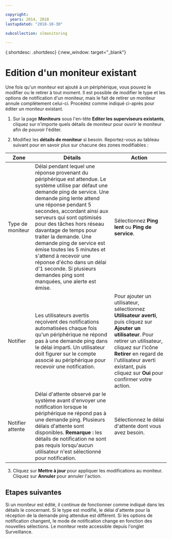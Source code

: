 ```yaml
---

copyright:
  years: 2014, 2018
lastupdated: "2018-10-30"

subcollection: slmonitoring

---
```


{:shortdesc: .shortdesc}
{:new_window: target="_blank"}

# Edition d'un moniteur existant
Une fois qu'un moniteur est ajouté à un périphérique, vous pouvez le modifier ou le retirer à tout moment. Il est possible de modifier le type et les options de notification d'un moniteur, mais le fait de retirer un moniteur annule complètement celui-ci. Procédez comme indiqué ci-après pour éditer un moniteur existant.

1. Sur la page **Moniteurs** sous l'en-tête **Editer les superviseurs existants**, cliquez sur n'importe quels détails de moniteur pour ouvrir le moniteur afin de pouvoir l'éditer.

2. Modifiez les **détails de moniteur** si besoin. Reportez-vous au tableau suivant pour en savoir plus sur chacune des zones modifiables :

|Zone|Détails|Action|
|---|---|---|
|Type de moniteur|Délai pendant lequel une réponse provenant du périphérique est attendue. Le système utilise par défaut une demande ping de service. Une demande ping lente attend une réponse pendant 5 secondes, accordant ainsi aux serveurs qui sont optimisés pour des tâches hors réseau davantage de temps pour traiter la demande. Une demande ping de service est émise toutes les 5 minutes et s'attend à recevoir une réponse d'écho dans un délai d'1 seconde. Si plusieurs demandes ping sont manquées, une alerte est émise.|Sélectionnez **Ping lent** ou **Ping de service**.|
|Notifier| Les utilisateurs avertis reçoivent des notifications automatisées chaque fois qu'un périphérique ne répond pas à une demande ping dans le délai imparti. Un utilisateur doit figurer sur le compte associé au périphérique pour recevoir une notification. |Pour ajouter un utilisateur, sélectionnez **Utilisateur averti**, puis cliquez sur **Ajouter un utilisateur**. Pour retirer un utilisateur, cliquez sur l'icône **Retirer** en regard de l'utilisateur averti existant, puis cliquez sur **Oui** pour confirmer votre action.|
|Notifier attente|Délai d'attente observé par le système avant d'envoyer une notification lorsque le périphérique ne répond pas à une demande ping. Plusieurs délais d'attente sont disponibles. **Remarque :** les détails de notification ne sont pas requis lorsqu'aucun utilisateur n'est sélectionné pour notification. |Sélectionnez le délai d'attente dont vous avez besoin.|

3. Cliquez sur **Mettre à jour** pour appliquer les modifications au moniteur. Cliquez sur **Annuler** pour annuler l'action.

## Etapes suivantes

Si un moniteur est édité, il continue de fonctionner comme indiqué dans les détails le concernant. Si le type est modifié, le délai d'attente pour la réception de la demande ping attendue est différent. Si les options de notification changent, le mode de notification change en fonction des nouvelles sélections. Le moniteur reste accessible depuis l'onglet Surveillance.
